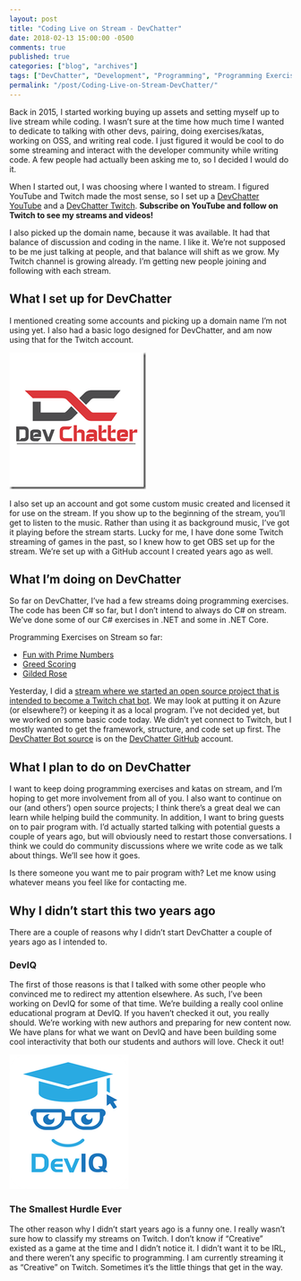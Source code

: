 ```yaml
---
layout: post
title: "Coding Live on Stream - DevChatter"
date: 2018-02-13 15:00:00 -0500
comments: true
published: true
categories: ["blog", "archives"]
tags: ["DevChatter", "Development", "Programming", "Programming Exercises", "Katas", "Code Katas", "Announcement", "Announcements"]
permalink: "/post/Coding-Live-on-Stream-DevChatter/"
---
```

<!-- more -->

<p>Back in 2015, I started working buying up assets and setting myself up to live stream while coding. I wasn’t sure at the time how much time I wanted to dedicate to talking with other devs, pairing, doing exercises/katas, working on OSS, and writing real code. I just figured it would be cool to do some streaming and interact with the developer community while writing code. A few people had actually been asking me to, so I decided I would do it.</p> <p>When I started out, I was choosing where I wanted to stream. I figured YouTube and Twitch made the most sense, so I set up a <a href="https://www.youtube.com/channel/UCA8TsqMrOdFBv66iIuU6efA/" target="_blank">DevChatter YouTube</a> and a <a href="https://www.twitch.tv/devchatter" target="_blank">DevChatter Twitch</a>. <strong>Subscribe on YouTube and follow on Twitch to see my streams and videos!</strong></p> <p>I also picked up the domain name, because it was available. It had that balance of discussion and coding in the name. I like it. We’re not supposed to be me just talking at people, and that balance will shift as we grow. My Twitch channel is growing already. I’m getting new people joining and following with each stream.</p> <h2>What I set up for DevChatter</h2> <p>I mentioned creating some accounts and picking up a domain name I’m not using yet. I also had a basic logo designed for DevChatter, and am now using that for the Twitch account.</p> <p><a href="https://www.twitch.tv/devchatter"><img title="DevChatter on Twitch" style="border-top: 0px; border-right: 0px; background-image: none; border-bottom: 0px; padding-top: 0px; padding-left: 0px; border-left: 0px; display: inline; padding-right: 0px" border="0" alt="DevChatter on Twitch" src="/images/files/DevChatter-LB-Twitch-Profile.png" width="244" height="244"></a></p> <p>I also set up an account and got some custom music created and licensed it for use on the stream. If you show up to the beginning of the stream, you’ll get to listen to the music. Rather than using it as background music, I’ve got it playing before the stream starts. Lucky for me, I have done some Twitch streaming of games in the past, so I knew how to get OBS set up for the stream. We’re set up with a GitHub account I created years ago as well.</p> <h2>What I’m doing on DevChatter</h2> <p>So far on DevChatter, I’ve had a few streams doing programming exercises. The code has been C# so far, but I don’t intend to always do C# on stream. We’ve done some of our C# exercises in .NET and some in .NET Core.</p> <p>Programming Exercises on Stream so far:</p> <ul> <li><a href="https://www.twitch.tv/videos/226351384" target="_blank">Fun with Prime Numbers</a></li> <li><a href="https://www.twitch.tv/videos/227694174" target="_blank">Greed Scoring</a></li> <li><a href="https://www.twitch.tv/videos/226973056" target="_blank">Gilded Rose</a></li></ul> <p>Yesterday, I did a <a href="https://www.twitch.tv/videos/228406965" target="_blank">stream where we started an open source project that is intended to become a Twitch chat bot</a>. We may look at putting it on Azure (or elsewhere?) or keeping it as a local program. I’ve not decided yet, but we worked on some basic code today. We didn’t yet connect to Twitch, but I mostly wanted to get the framework, structure, and code set up first. The <a href="https://github.com/DevChatter/devchatterbot" target="_blank">DevChatter Bot source</a> is on the <a href="https://github.com/devchatter" target="_blank">DevChatter GitHub</a> account.</p> <h2>What I plan to do on DevChatter</h2> <p>I want to keep doing programming exercises and katas on stream, and I’m hoping to get more involvement from all of you. I also want to continue on our (and others’) open source projects; I think there’s a great deal we can learn while helping build the community. In addition, I want to bring guests on to pair program with. I’d actually started talking with potential guests a couple of years ago, but will obviously need to restart those conversations. I think we could do community discussions where we write code as we talk about things. We’ll see how it goes.</p> <p>Is there someone you want me to pair program with? Let me know using whatever means you feel like for contacting me.</p> <h2>Why I didn’t start this two years ago</h2> <p>There are a couple of reasons why I didn’t start DevChatter a couple of years ago as I intended to. </p> <h3>DevIQ</h3> <p>The first of those reasons is that I talked with some other people who convinced me to redirect my attention elsewhere. As such, I’ve been working on DevIQ for some of that time. We’re building a really cool online educational program at DevIQ. If you haven’t checked it out, you really should. We’re working with new authors and preparing for new content now. We have plans for what we want on DevIQ and have been building some cool interactivity that both our students and authors will love. Check it out!</p> <p><a href="https://app.deviq.com/" target="_blank"><img title="DevIQ" style="border-top: 0px; border-right: 0px; background-image: none; border-bottom: 0px; padding-top: 0px; padding-left: 0px; border-left: 0px; display: inline; padding-right: 0px" border="0" alt="DevIQ" src="/images/files/DevIQ-Panel.png" width="213" height="240"></a></p> <h3>The Smallest Hurdle Ever</h3> <p>The other reason why I didn’t start years ago is a funny one. I really wasn’t sure how to classify my streams on Twitch. I don’t know if “Creative” existed as a game at the time and I didn’t notice it. I didn’t want it to be IRL, and there weren’t any specific to programming. I am currently streaming it as “Creative” on Twitch. Sometimes it’s the little things that get in the way.</p>

